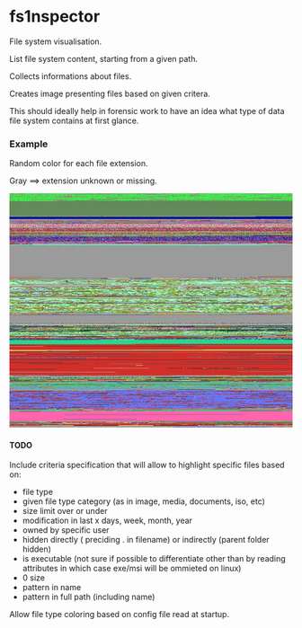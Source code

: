 # fs1nspector
File system visualisation. 

List file system content, starting from a given path.

Collects informations about files.

Creates image presenting files based on given critera. 

This should ideally help in forensic work to have an idea what type of data file system contains at first glance.

### Example
Random color for each file extension. 

Gray ==> extension unknown or missing.

![image](https://raw.githubusercontent.com/chaoos-theory/fs1nspector/master/test.jpg)


#### TODO
Include criteria specification that will allow to highlight specific files based on:
- file type
- given file type category (as in image, media, documents, iso, etc)
- size limit over or under
- modification in last x days, week, month, year
- owned by specific user
- hidden directly ( preciding . in filename) or indirectly (parent folder hidden)
- is executable (not sure if possible to differentiate other than by reading attributes in which case exe/msi will be ommieted on linux)
- 0 size
- pattern in name
- pattern in full path (including name)

Allow file type coloring based on config file read at startup. 
